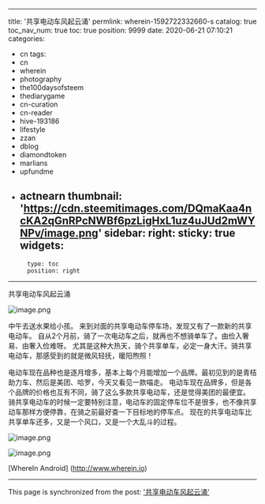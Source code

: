 
---
title: '共享电动车风起云涌'
permlink: wherein-1592722332660-s
catalog: true
toc_nav_num: true
toc: true
position: 9999
date: 2020-06-21 07:10:21
categories:
- cn
tags:
- cn
- wherein
- photography
- the100daysofsteem
- thediarygame
- cn-curation
- cn-reader
- hive-193186
- lifestyle
- zzan
- dblog
- diamondtoken
- marlians
- upfundme
- actnearn
thumbnail: 'https://cdn.steemitimages.com/DQmaKaa4ncKA2qGnRPcNWBf6pzLigHxL1uz4uJUd2mWYNPv/image.png'
sidebar:
    right:
        sticky: true
widgets:
    -
        type: toc
        position: right
---


共享电动车风起云涌


![image.png](https://cdn.steemitimages.com/DQmaKaa4ncKA2qGnRPcNWBf6pzLigHxL1uz4uJUd2mWYNPv/image.png)

中午去送水果给小孩。
来到对面的共享电动车停车场，发现又有了一款新的共享电动车。
自从2个月前，骑了一次电动车之后，就再也不想骑单车了。由俭入奢易、由奢入俭难呀。
尤其是这种大热天，骑个共享单车，必定一身大汗。骑共享电动车，那感受到的就是微风轻抚，暖阳煦照！

电动车现在品种也是逐月增多，基本上每个月能增加一个品牌。最初见到的是青桔助力车、然后是美团、哈罗，今天又看见一款喵走。
电动车现在品牌多，但是各个品牌的价格也互有不同，骑了这么多款共享电动车，还是觉得美团的最便宜。
骑共享电动车的时候一定要特别注意，电动车的固定停车位不是很多，也不像共享动车那样方便停靠，在骑之前最好查一下目标地的停车点。
现在的共享电动车比共享单车还多，又是一个风口，又是一个大乱斗的过程。


![image.png](https://cdn.steemitimages.com/DQmShCThEVYmbDJyfB4LbeSgqwNdNMzoT2WtpKjbB8hehmh/image.png)


![image.png](https://cdn.steemitimages.com/DQmRNUkc178yq4B37AGtCaB6XQsNwjKqqBXH8M5oxMcHSRE/image.png)



[WhereIn Android] (http://www.wherein.io)

- - -

This page is synchronized from the post: ['共享电动车风起云涌'](https://steemit.com/@m18207319997/wherein-1592722332660-s)
